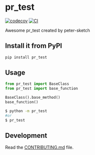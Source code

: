 # pr_test

[![codecov](https://codecov.io/gh/peter-sketch/pr-test/branch/main/graph/badge.svg?token=pr-test_token_here)](https://codecov.io/gh/peter-sketch/pr-test)
[![CI](https://github.com/peter-sketch/pr-test/actions/workflows/main.yml/badge.svg)](https://github.com/peter-sketch/pr-test/actions/workflows/main.yml)

Awesome pr_test created by peter-sketch

## Install it from PyPI

```bash
pip install pr_test
```

## Usage

```py
from pr_test import BaseClass
from pr_test import base_function

BaseClass().base_method()
base_function()
```

```bash
$ python -m pr_test
#or
$ pr_test
```

## Development

Read the [CONTRIBUTING.md](CONTRIBUTING.md) file.
